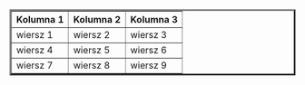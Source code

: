 <html lang="en">
<head>
</head>
<body>

<table border="3">
  <tr>
    <th>Kolumna 1</th>
    <th>Kolumna 2</th>
    <th>Kolumna 3</th>
  </tr>
  <tr>
    <td>wiersz 1</td>
    <td>wiersz 2</td>
    <td>wiersz 3</td>
  </tr>
  <tr>
    <td>wiersz 4</td>
    <td>wiersz 5</td>
    <td>wiersz 6</td>
  </tr>
  <tr>
    <td>wiersz 7</td>
    <td>wiersz 8</td>
    <td>wiersz 9</td>
  </tr>
</table>

</body>
</html>
